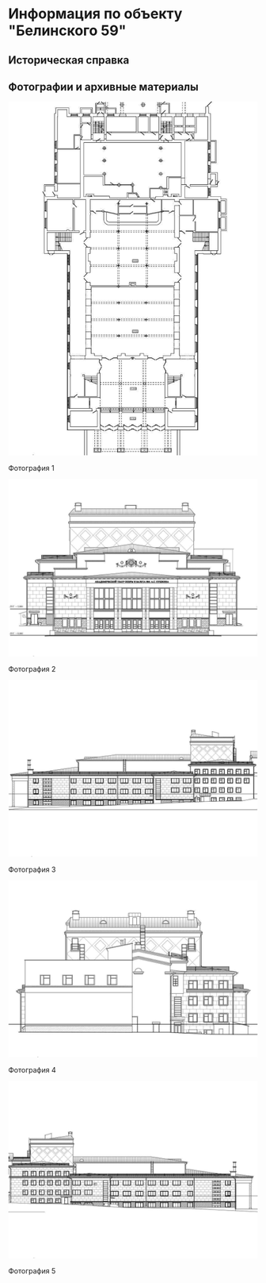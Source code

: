 # Информация по объекту "Белинского 59"

## Историческая справка

## Фотографии и архивные материалы

![1](/BuidingsInfo/4db30210-d169-4ea0-aab9-977fb53e4d57/1_Compressed.jpg)

Фотография 1

![2](/BuidingsInfo/4db30210-d169-4ea0-aab9-977fb53e4d57/2_Compressed.jpg)

Фотография 2

![3](/BuidingsInfo/4db30210-d169-4ea0-aab9-977fb53e4d57/3_Compressed.jpg)

Фотография 3

![4](/BuidingsInfo/4db30210-d169-4ea0-aab9-977fb53e4d57/4_Compressed.jpg)

Фотография 4

![5](/BuidingsInfo/4db30210-d169-4ea0-aab9-977fb53e4d57/5_Compressed.jpg)

Фотография 5

